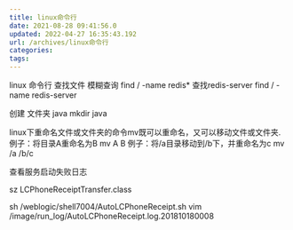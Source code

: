 ```yaml
---
title: linux命令行
date: 2021-08-28 09:41:56.0
updated: 2022-04-27 16:35:43.192
url: /archives/linux命令行
categories: 
tags: 
---
```




linux 命令行
查找文件 模糊查询
find / -name redis*
查找redis-server
find / -name redis-server

创建 文件夹 java
mkdir  java

linux下重命名文件或文件夹的命令mv既可以重命名，又可以移动文件或文件夹.
例子：将目录A重命名为B
mv A B
例子：将/a目录移动到/b下，并重命名为c
mv /a /b/c


查看服务启动失败日志

sz LCPhoneReceiptTransfer.class

sh /weblogic/shell7004/AutoLCPhoneReceipt.sh
 vim /image/run_log/AutoLCPhoneReceipt.log.201810180008